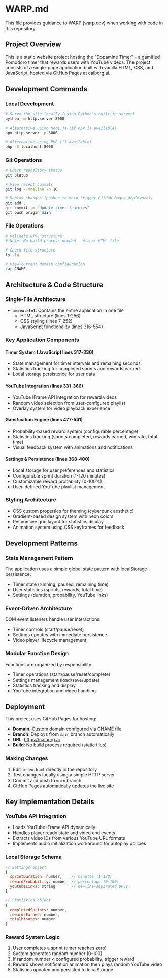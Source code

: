 # WARP.md

This file provides guidance to WARP (warp.dev) when working with code in this repository.

## Project Overview

This is a static website project hosting the "Dopamine Timer" - a gamified Pomodoro timer that rewards users with YouTube videos. The project consists of a single-page application built with vanilla HTML, CSS, and JavaScript, hosted via GitHub Pages at caiborg.ai.

## Development Commands

### Local Development
```bash
# Serve the site locally (using Python's built-in server)
python -m http.server 8000

# Alternative using Node.js (if npx is available)
npx http-server -p 8000

# Alternative using PHP (if available)
php -S localhost:8000
```

### Git Operations
```bash
# Check repository status
git status

# View recent commits
git log --oneline -n 10

# Deploy changes (pushes to main trigger GitHub Pages deployment)
git add .
git commit -m "Update timer features"
git push origin main
```

### File Operations
```bash
# Validate HTML structure
# Note: No build process needed - direct HTML file

# Check file structure
ls -la

# View current domain configuration
cat CNAME
```

## Architecture & Code Structure

### Single-File Architecture
- **`index.html`**: Contains the entire application in one file
  - HTML structure (lines 1-256)
  - CSS styling (lines 7-252) 
  - JavaScript functionality (lines 316-554)

### Key Application Components

#### Timer System (JavaScript lines 317-330)
- State management for timer intervals and remaining seconds
- Statistics tracking for completed sprints and rewards earned
- Local storage persistence for user data

#### YouTube Integration (lines 331-366)
- YouTube IFrame API integration for reward videos
- Random video selection from user-configured playlist
- Overlay system for video playback experience

#### Gamification Engine (lines 477-541)
- Probability-based reward system (configurable percentage)
- Statistics tracking (sprints completed, rewards earned, win rate, total time)
- Visual feedback system with animations and notifications

#### Settings & Persistence (lines 368-400)
- Local storage for user preferences and statistics
- Configurable sprint duration (1-120 minutes)
- Customizable reward probability (0-100%)
- User-defined YouTube playlist management

### Styling Architecture
- CSS custom properties for theming (cyberpunk aesthetic)
- Gradient-based design system with neon colors
- Responsive grid layout for statistics display
- Animation system using CSS keyframes for feedback

## Development Patterns

### State Management Pattern
The application uses a simple global state pattern with localStorage persistence:
- Timer state (running, paused, remaining time)
- User statistics (sprints, rewards, total time)  
- Settings (duration, probability, YouTube links)

### Event-Driven Architecture
DOM event listeners handle user interactions:
- Timer controls (start/pause/reset)
- Settings updates with immediate persistence
- Video player lifecycle management

### Modular Function Design
Functions are organized by responsibility:
- Timer operations (start/pause/reset/complete)
- Settings management (load/save/update)
- Statistics tracking and display
- YouTube integration and video handling

## Deployment

This project uses GitHub Pages for hosting:
- **Domain**: Custom domain configured via CNAME file
- **Branch**: Deploys from `main` branch automatically  
- **URL**: https://caiborg.ai
- **Build**: No build process required (static files)

### Making Changes
1. Edit `index.html` directly in the repository
2. Test changes locally using a simple HTTP server
3. Commit and push to `main` branch
4. GitHub Pages automatically updates the live site

## Key Implementation Details

### YouTube API Integration
- Loads YouTube IFrame API dynamically
- Handles player ready state and video end events  
- Extracts video IDs from various YouTube URL formats
- Implements audio initialization workaround for autoplay policies

### Local Storage Schema
```javascript
// Settings object
{
  sprintDuration: number,    // minutes (1-120)
  rewardProbability: number, // percentage (0-100)  
  youtubeLinks: string       // newline-separated URLs
}

// Statistics object
{
  completedSprints: number,
  rewardsEarned: number,
  totalMinutes: number
}
```

### Reward System Logic
1. User completes a sprint (timer reaches zero)
2. System generates random number (0-100)
3. If random number < configured probability, trigger reward
4. Reward shows notification animation then plays random YouTube video
5. Statistics updated and persisted to localStorage
